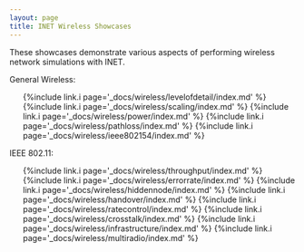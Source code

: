```yaml
---
layout: page
title: INET Wireless Showcases
---
```


These showcases demonstrate various aspects of performing wireless network
simulations with INET.

General Wireless:

<ul>
  {%include link.i page='_docs/wireless/levelofdetail/index.md' %}
  {%include link.i page='_docs/wireless/scaling/index.md' %}
  {%include link.i page='_docs/wireless/power/index.md' %}
  {%include link.i page='_docs/wireless/pathloss/index.md' %}
  {%include link.i page='_docs/wireless/ieee802154/index.md' %}
</ul>

IEEE 802.11:

<ul>
  {%include link.i page='_docs/wireless/throughput/index.md' %}
  {%include link.i page='_docs/wireless/errorrate/index.md' %}
  {%include link.i page='_docs/wireless/hiddennode/index.md' %}
  {%include link.i page='_docs/wireless/handover/index.md' %}
  {%include link.i page='_docs/wireless/ratecontrol/index.md' %}
  {%include link.i page='_docs/wireless/crosstalk/index.md' %}
  {%include link.i page='_docs/wireless/infrastructure/index.md' %}
  {%include link.i page='_docs/wireless/multiradio/index.md' %}
</ul>
